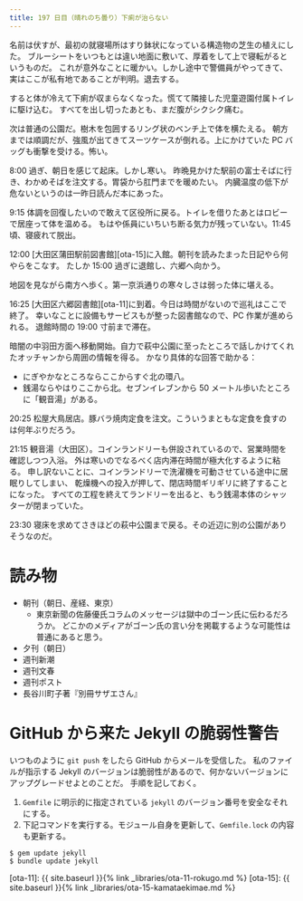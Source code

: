 ```yaml
---
title: 197 日目（晴れのち曇り）下痢が治らない
---
```


名前は伏すが、最初の就寝場所はすり鉢状になっている構造物の芝生の植えにした。
ブルーシートをいつもとは違い地面に敷いて、厚着をして上で寝転がるというものだ。
これが意外なことに暖かい。しかし途中で警備員がやってきて、実はここが私有地であることが判明。退去する。

すると体が冷えて下痢が収まらなくなった。慌てて隣接した児童遊園付属トイレに駆け込む。
すべてを出し切ったあとも、まだ腹がシクシク痛む。

次は普通の公園だ。樹木を包囲するリング状のベンチ上で体を横たえる。
朝方までは順調だが、強風が出てきてスーツケースが倒れる。上にかけていた PC バッグも衝撃を受ける。怖い。

8:00 過ぎ、朝日を感じて起床。しかし寒い。
昨晩見かけた駅前の富士そばに行き、わかめそばを注文する。胃袋から肛門までを暖めたい。
内臓温度の低下が危ないというのは一昨日読んだ本にあった。

9:15 体調を回復したいので敢えて区役所に戻る。トイレを借りたあとはロビーで居座って体を温める。
もはや係員にいちいち断る気力が残っていない。11:45 頃、寝疲れて脱出。

12:00 [大田区蒲田駅前図書館][ota-15]に入館。朝刊を読みたまった日記やら何やらをこなす。
たしか 15:00 過ぎに退館し、六郷へ向かう。

地図を見ながら南方へ歩く。第一京浜通りの寒々しさは弱った体に堪える。

16:25 [大田区六郷図書館][ota-11]に到着。今日は時間がないので巡礼はここで終了。
幸いなことに設備もサービスもが整った図書館なので、PC 作業が進められる。
退館時間の 19:00 寸前まで滞在。

暗闇の中羽田方面へ移動開始。自力で萩中公園に至ったところで話しかけてくれたオッチャンから周囲の情報を得る。
かなり具体的な回答で助かる：
* にぎやかなところならここからすぐ北の環八。
* 銭湯ならやはりここから北。セブンイレブンから 50 メートル歩いたところに「観音湯」がある。

20:25 松屋大鳥居店。豚バラ焼肉定食を注文。こういうまともな定食を食すのは何年ぶりだろう。

21:15 観音湯（大田区）。コインランドリーも併設されているので、営業時間を確認しつつ入浴。
外は寒いのでなるべく店内滞在時間が極大化するように粘る。
申し訳ないことに、コインランドリーで洗濯機を可動させている途中に居眠りしてしまい、
乾燥機への投入が押して、閉店時間ギリギリに終了することになった。
すべての工程を終えてランドリーを出ると、もう銭湯本体のシャッターが閉まっていた。

23:30 寝床を求めてさきほどの萩中公園まで戻る。その近辺に別の公園がありそうなのだ。

# 読み物

* 朝刊（朝日、産経、東京）
  * 東京新聞の佐藤優氏コラムのメッセージは獄中のゴーン氏に伝わるだろうか。
    どこかのメディアがゴーン氏の言い分を掲載するような可能性は普通にあると思う。
* 夕刊（朝日）
* 週刊新潮
* 週刊文春
* 週刊ポスト
* 長谷川町子著『別冊サザエさん』

# GitHub から来た Jekyll の脆弱性警告

いつものように `git push` をしたら GitHub からメールを受信した。
私のファイルが指示する Jekyll のバージョンは脆弱性があるので、何かないバージョンにアップグレードせよとのことだ。
手順を記しておく。

1. `Gemfile` に明示的に指定されている `jekyll` のバージョン番号を安全なそれにする。
2. 下記コマンドを実行する。モジュール自身を更新して、`Gemfile.lock` の内容も更新する。

```shell
$ gem update jekyll
$ bundle update jekyll
```

[ota-11]: {{ site.baseurl }}{% link _libraries/ota-11-rokugo.md %}
[ota-15]: {{ site.baseurl }}{% link _libraries/ota-15-kamataekimae.md %}
